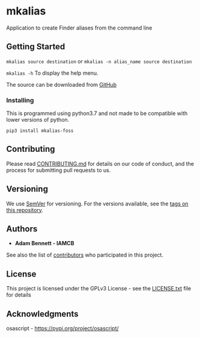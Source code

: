 # mkalias

Application to create Finder aliases from the command line

## Getting Started

```mkalias source destination```  or ```mkalias -n alias_name source destination```

```mkalias -h``` To display the help menu.

The source can be downloaded from [GitHub](https://github.com/iamcb/mkalias)

### Installing
This is programmed using python3.7 and not made to be compatible with
lower versions of python.
```
pip3 install mkalias-foss
```

## Contributing

Please read [CONTRIBUTING.md](https://github.com/iamcb/mkalias/CONTRIBUTING.md) for details on our code of conduct, and the process for submitting pull requests to us.

## Versioning

We use [SemVer](http://semver.org/) for versioning. For the versions available, see the [tags on this repository](https://github.com/your/project/tags). 

## Authors

* **Adam Bennett - IAMCB** 

See also the list of [contributors](https://github.com/your/project/contributors) who participated in this project.

## License

This project is licensed under the GPLv3 License - see the [LICENSE.txt](LICENSE.txt) file for details

## Acknowledgments

osascript - https://pypi.org/project/osascript/